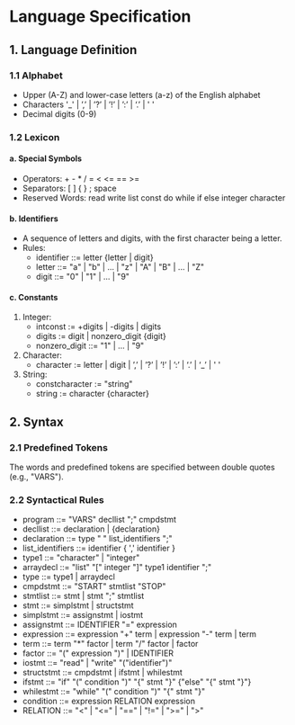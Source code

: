 # Language Specification

## 1. Language Definition

### 1.1 Alphabet
- Upper (A-Z) and lower-case letters (a-z) of the English alphabet
- Characters '_' | ’,’ | ’?’ | ’!’ | ’:’ | ‘.’ | ' '
- Decimal digits (0-9)

### 1.2 Lexicon

#### a. Special Symbols
- Operators: + - * / = < <= == >=
- Separators: [ ] { } ; space
- Reserved Words: read write list const do while if else integer character

#### b. Identifiers
- A sequence of letters and digits, with the first character being a letter.
- Rules:
  - identifier ::= letter {letter | digit}
  - letter ::= "a" | "b" | ... | "z" | "A" | "B" | ... | "Z"
  - digit ::= "0" | "1" | ... | "9"
#### c. Constants
1. Integer:
   - intconst := +digits | -digits | digits
   - digits := digit | nonzero_digit {digit}
   - nonzero_digit ::= "1" | ... | "9"
2. Character:
   - character := letter | digit | ’,’ | ’?’ | ’!’ | ’:’ | ‘.’ | ‘_’ | ' '
3. String:
   - constcharacter := "string"
   - string := character {character}

## 2. Syntax

### 2.1 Predefined Tokens
The words and predefined tokens are specified between double quotes (e.g., "VARS").

### 2.2 Syntactical Rules

- program ::= "VARS" decllist ";" cmpdstmt
- decllist ::= declaration | {declaration}
- declaration ::= type " " list_identifiers ";"
- list_identifiers ::= identifier { ',' identifier }
- type1 ::= "character" | "integer"
- arraydecl ::= "list" "[" integer "]" type1 identifier ";"
- type ::= type1 | arraydecl
- cmpdstmt ::= "START" stmtlist "STOP"
- stmtlist ::= stmt | stmt ";" stmtlist
- stmt ::= simplstmt | structstmt
- simplstmt ::= assignstmt | iostmt
- assignstmt ::= IDENTIFIER "=" expression
- expression ::= expression "+" term | expression "-" term | term
- term ::= term "*" factor | term "/" factor | factor
- factor ::= "(" expression ")" | IDENTIFIER
- iostmt ::= "read" | "write" "("identifier")"
- structstmt ::= cmpdstmt | ifstmt | whilestmt
- ifstmt ::= "if" "(" condition ")" "{" stmt "}" {"else" "{" stmt "}"}
- whilestmt ::= "while" "(" condition ")" "{" stmt "}"
- condition ::= expression RELATION expression
- RELATION ::= "<" | "<=" | "==" | "!=" | ">=" | ">"
